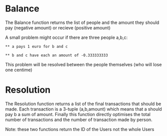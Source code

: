 # Balance

The Balance function returns the list of people and the amount they should pay (negative amount) or recieve (positive amount)

A small problem might occur if there are three people a,b,c:

	** a pays 1 euro for b and c

	** b and c have each an amount of -0.333333333

This problem will be resolved between the people themselves (who will lose one centime)

# Resolution

The Resolution function returns a list of the final transactions that should be made. Each transaction is a 3-tuple (a,b,amount) which means that a should pay b a sum of amount.
Finally this function directly optimises the total number of transactions and the number of transaction made by person. 



Note: these two functions return the ID of the Users not the whole Users
